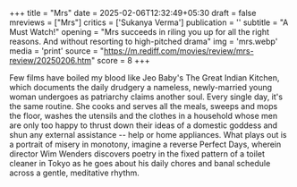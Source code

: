 +++
title = "Mrs"
date = 2025-02-06T12:32:49+05:30
draft = false
mreviews = ["Mrs"]
critics = ['Sukanya Verma']
publication = ''
subtitle = "A Must Watch!"
opening = "Mrs succeeds in riling you up for all the right reasons. And without resorting to high-pitched drama"
img = 'mrs.webp'
media = 'print'
source = "https://m.rediff.com/movies/review/mrs-review/20250206.htm"
score = 8
+++

Few films have boiled my blood like Jeo Baby's The Great Indian Kitchen, which documents the daily drudgery a nameless, newly-married young woman undergoes as patriarchy claims another soul. Every single day, it's the same routine. She cooks and serves all the meals, sweeps and mops the floor, washes the utensils and the clothes in a household whose men are only too happy to thrust down their ideas of a domestic goddess and shun any external assistance -- help or home appliances. What plays out is a portrait of misery in monotony, imagine a reverse Perfect Days, wherein director Wim Wenders discovers poetry in the fixed pattern of a toilet cleaner in Tokyo as he goes about his daily chores and banal schedule across a gentle, meditative rhythm.
